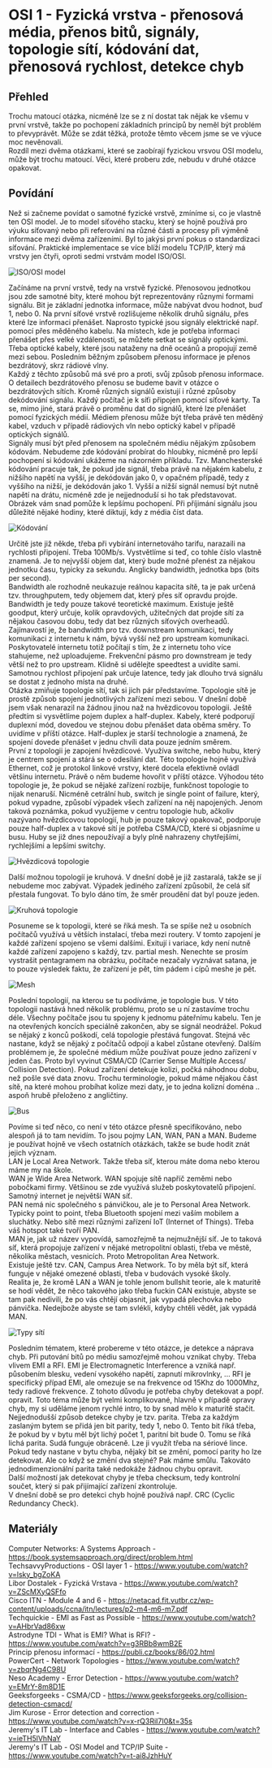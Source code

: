 OSI 1 - Fyzická vrstva - přenosová média, přenos bitů, signály, topologie sítí, kódování dat, přenosová rychlost, detekce chyb
===

Přehled
---
Trochu matoucí otázka, nicméně lze se z ní dostat tak nějak ke všemu v první vrstvě, takže po pochopení základních principů by neměl být problém to převyprávět. Může se zdát těžká, protože těmto věcem jsme se ve výuce moc nevěnovali.       
Rozdíl mezi dvěma otázkami, které se zaobírají fyzickou vrsvou OSI modelu, může být trochu matoucí. Věci, které proberu zde, nebudu v druhé otázce opakovat.

Povídání
---
Než si začneme povídat o samotné fyzické vrstvě, zmíníme si, co je vlastně ten OSI model. Je to model síťového stacku, který se hojně používá pro výuku síťovaný nebo při referování na různé části a procesy při výměně informace mezi dvěma zařízeními. Byl to jakýsi první pokus o standardizaci síťování. Praktické implementace se více blíží modelu TCP/IP, který má vrstvy jen čtyři, oproti sedmi vrstvám model ISO/OSI.

![ISO/OSI model](ISO_network_model.png)

Začínáme na první vrstvě, tedy na vrstvě fyzické. Přenosovou jednotkou jsou zde samotné bity, které mohou být reprezentovány různymi formami signálu. Bit je základní jednotka informace, může nabývat dvou hodnot, buď 1, nebo 0. Na první síťové vrstvě rozlišujeme několik druhů signálu, přes které lze informaci přenášet. Naprosto typické jsou signály elektrické např. pomocí přes měděného kabelu. Na místech, kde je potřeba informaci přenášet přes velké vzdálenosti, se můžete setkat se signály optickými. Třeba optické kabely, které jsou nataženy na dně oceánů a propojují země mezi sebou. Posledním běžným způsobem přenosu informace je přenos bezdrátový, skrz rádiové vlny.           
Každý z těchto způsobů má své pro a proti, svůj způsob přenosu informace. O detailech bezdrátového přenosu se budeme bavit v otázce o bezdrátových sítích. Kromě různých signálů existují i různé způsoby dekódování signálu. Každý počítač je k síťi připojen pomocí síťové karty. Ta se, mimo jiné, stará právě o proměnu dat do signálů, které lze přenášet pomocí fyzických médií. Médiem přenosu může být třeba právě ten měděný kabel, vzduch v případě rádiových vln nebo optický kabel v případě optických signálů.     
Signály musí být před přenosem na společném médiu nějakým způsobem kódovám. Nebudeme zde kódování probírat do hloubky, nicméně pro lepší pochopení si kódování ukážeme na názorném příkladu. Tzv. Manchesterské kódování pracuje tak, že pokud jde signál, třeba právě na nějakém kabelu, z nižšího napětí na vyšší, je dekódován jako 0, v opačném případě, tedy z vyššího na nižší, je dekódován jako 1. Vyšší a nižší signál nemusí být nutně napětí na drátu, nicméně zde je nejjednoduší si ho tak představovat. Obrázek vám snad pomůže k lepšímu pochopení. Při příjimání signálu jsou důležité nějaké hodiny, které diktují, kdy z média číst data.

![Kódování](encoding.png)

Určitě jste již někde, třeba při vybírání internetováho tarifu, narazaili na rychlosti připojení. Třeba 100Mb/s. Vystvětlíme si teď, co tohle číslo vlastně znamená. Je to nejvyšší objem dat, který bude možné přenést za nějakou jednotku času, typicky za sekundu. Anglicky bandwidth, jednotka bps (bits per second).       
Bandwidth ale rozhodně neukazuje reálnou kapacita sítě, ta je pak určená tzv. throughputem, tedy objemem dat, který přes síť opravdu projde. Bandwidth je tedy pouze takové teoretické maximum. Existuje ještě goodput, který určuje, kolik opravdových, užitečných dat projde sítí za nějakou časovou dobu, tedy dat bez různých síťových overheadů. Zajímavostí je, že bandwidth pro tzv. downstream komunikaci, tedy komunikaci z internetu k nám, bývá vyšší než pro upstream komunikaci. Poskytovatelé internetu totiž počítají s tím, že z internetu toho více stahujeme, než uploadujeme. Frekvenční pásmo pro downstream je tedy větší než to pro upstream. Klidně si udělejte speedtest a uvidíte sami.        
Samotnou rychlost připojení pak určuje latence, tedy jak dlouho trvá signálu se dostat z jednoho místa na druhé.        
Otázka zmiňuje topologie sítí, tak si jich pár představíme. Topologie sítě je prostě způsob spojení jednotlivých zařízení mezi sebou. V dnešní době jsem však nenarazil na žádnou jinou naž na hvězdicovou topologii. Ještě předtím si vysvětlíme pojem duplex a half-duplex. Kabely, které podporují duplexní mód, dovedou ve stejnou dobu přenášet data oběma směry. To uvidíme v příští otázce. Half-duplex je starší technologie a znamená, že spojení dovede přenášet v jednu chvíli data pouze jedním směrem.       
První z topologii je zapojení hvězdicové. Využíva switche, nebo hubu, který je centrem spojení a stárá se o odesílání dat. Této topologie hojně využívá Ethernet, což je protokol linkové vrstvy, které docela efektivně ovládl většinu internetu. Právě o něm budeme hovořit v příští otázce. Výhodou této topologie je, že pokud se nějaké zařízení rozbije, funkčnost topologie to nijak nenaruší. Nicméně cetrální hub, switch je single point of failure, který, pokud vypadne, způsobí výpadek všech zařízení na něj napojených. Jenom taková poznámka, pokud využijeme v centru topologie hub, ačkoliv nazývano hvězdicovou topologií, hub je pouze takový opakovač, podporuje pouze half-duplex a v takové sítí je potřeba CSMA/CD, které si objasníme u busu. Huby se již dnes nepoužívají a byly plně nahrazeny chytřejšími, rychlejšími a lepšími switchy.

![Hvězdicová topologie](star_topology.svg)

Další možnou topologíí je kruhová. V dnešní době je již zastaralá, takže se jí nebudeme moc zabývat. Výpadek jediného zařízení způsobil, že celá síť přestala fungovat. To bylo dáno tím, že směr proudění dat byl pouze jeden.

![Kruhová topologie](ring_topology.webp)

Posuneme se k topologii, které se říká mesh. Ta se spíše než u osobních počítačů využívá u větších instalací, třeba mezi routery. V tomto zapojení je každé zařízení spojeno se všemi dalšími. Exitují i variace, kdy není nutně každé zařízení zapojeno s každý, tzv. partial mesh. Nenechte se prosím vystrašit pentagramem na obrázku, počítače nezačaly vyznávat satana, je to pouze výsledek faktu, že zařízení je pět, tím pádem i cípů meshe je pět.

![Mesh](mesh_topology.png)

Poslední topologií, na kterou se tu podíváme, je topologie bus. V této topologii nastává hned několik problému, proto se u ní zastavíme trochu déle. Všechny počítače jsou tu spojeny k jednomu páteřnímu kabelu. Ten je na otevřených koncích speciálně zakončen, aby se signál neodrážel. Pokud se nějaký z konců poškodí, celá topologie přestává fungovat. Stejná věc nastane, když se nějaký z počítačů odpojí a kabel zůstane otevřený. Dalším problémem je, že společné médium může používat pouze jedno zařízení v jeden čas. Proto byl vyvinut CSMA/CD (Carrier Sense Multiple Access/ Collision Detection). Pokud zařízení detekuje kolizi, počká náhodnou dobu, než pošle své data znovu. Trochu terminologie, pokud máme nějakou část sítě, na které mohou probíhat kolize mezi daty, je to jedna kolizní doména .. aspoň hrubě přeloženo z angličtiny.

![Bus](bus_topology.PNG)

Povíme si teď něco, co není v této otázce přesně specifikováno, nebo alespoň já to tam nevidím. To jsou pojmy LAN, WAN, PAN a MAN. Budeme je používat hojně ve všech ostatních otázkách, takže se bude hodit znát jejich význam.        
LAN je Local Area Network. Takže třeba síť, kterou máte doma nebo kterou máme my na škole.      
WAN je Wide Area Network. WAN spojuje sítě napříč zeměmi nebo pobočkami firmy. Většinou se zde využívá služeb poskytovatelů připojení. Samotný internet je největší WAN síť.        
PAN nemá nic společného s pánvičkou, ale je to Personal Area Network. Typicky point to point, třeba Bluetooth spojení mezi vaším mobilem a sluchátky. Nebo sítě mezi různými zařízení IoT (Internet of Things). Třeba váš hotspot také tvoří PAN.     
MAN je, jak už název vypovídá, samozřejmě ta nejmužnější síť. Je to taková síť, která propojuje zařízení v nějaké metropolitní oblasti, třeba ve městě, několika městach, vesnicích. Proto Metropolitan Area Network.      
Existuje ještě tzv. CAN, Campus Area Network. To by měla být síť, která funguje v nějaké omezené oblasti, třeba v budovách vysoké školy.        
Realita je, že kromě LAN a WAN je tohle jenom bullshit teorie, ale k maturitě se hodí vědět, že něco takového jako třeba fuckin CAN existuje, abyste se tam pak nedivili, že po vás chtějí objasnit, jak vypadá plechovka nebo pánvička. Nedejbože abyste se tam svlékli, kdyby chtěli vědět, jak vypádá MAN.

![Typy sítí](network_types.png)

Posledním tématem, které probereme v této otázce, je detekce a náprava chyb. Při putování bitů po médiu samozřejmě mohou vznikat chyby. Třeba vlivem EMI a RFI. EMI je Electromagnetic Interference a vzniká např. působením blesku, vedení vysokého napětí, zapnutí mikrovlnky, ... RFI je specifický případ EMI, ale omezuje se na frekvence od 15Khz do 1000Mhz, tedy radiové frekvence. Z tohoto důvodu je potřeba chyby detekovat a popř. opravit. Toto téma může být velmi komplikované, hlavně v případě opravy chyb, my si uděláme jenom rychlé intro, to by snad mělo k maturitě stačit.      
Nejjednodušší způsob detekce chyby je tzv. parita. Třeba za každým zaslaným bytem se přidá jen bit parity, tedy 1, nebo 0. Tento bit říká třeba, že pokud by v bytu měl být lichý počet 1, paritní bit bude 0. Tomu se říká lichá parita. Sudá funguje obráceně. Lze ji využít třeba na sériové lince. Pokud tedy nastane v bytu chyba, nějaký bit se změní, pomocí parity ho lze detekovat. Ale co když se změní dva stejné? Pak máme smůlu. Takováto jednodimenzionální parita také nedokáže žádnou chybu opravit.        
Další možností jak detekovat chyby je třeba checksum, tedy kontrolní součet, který si pak přijímající zařízení zkontroluje.     
V dnešní době se pro detekci chyb hojně používá např. CRC (Cyclic Redundancy Check).

Materiály
---
Computer Networks: A Systems Approach - https://book.systemsapproach.org/direct/problem.html        
TechsavvyProductions - OSI layer 1 - https://www.youtube.com/watch?v=lsky_bgZoKA        
Libor Dostalek - Fyzická Vrstava - https://www.youtube.com/watch?v=ZScMXyQSFfo      
Cisco ITN - Module 4 and 6 - https://netacad.fit.vutbr.cz/wp-content/uploads/ccna/itn/lectures/p2-m4-m6-m7.pdf      
Techquickie - EMI as Fast as Possible - https://www.youtube.com/watch?v=AHbrVad86xw     
Astrodyne TDI - What is EMI? What is RFI? - https://www.youtube.com/watch?v=g3RBb8wmB2E     
Princip přenosu informací - https://publi.cz/books/86/02.html       
PowerCert - Network Topologies - https://www.youtube.com/watch?v=zbqrNg4C98U        
Neso Academy - Error Detection - https://www.youtube.com/watch?v=EMrY-8m8D1E        
Geeksforgeeks - CSMA/CD - https://www.geeksforgeeks.org/collision-detection-csmacd/     
Jim Kurose - Error detection and correction - https://www.youtube.com/watch?v=x-rQ3RiI7I0&t=35s     
Jeremy's IT Lab - Interface and Cables - https://www.youtube.com/watch?v=ieTH5lVhNaY        
Jeremy's IT Lab - OSI Model and TCP/IP Suite - https://www.youtube.com/watch?v=t-ai8JzhHuY
